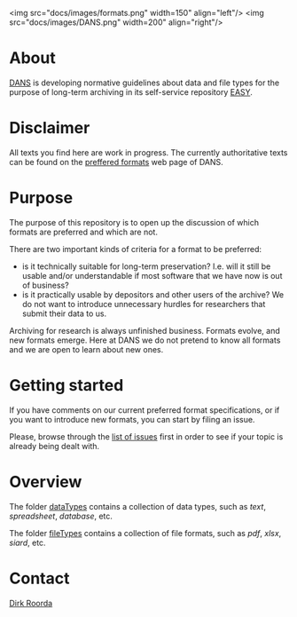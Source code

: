 <img src="docs/images/formats.png" width=150" align="left"/>
<img src="docs/images/DANS.png" width=200" align="right"/>

# About

[DANS](https://www.dans.knaw.nl)
is developing normative guidelines about data and file types for the purpose
of long-term archiving in its self-service repository
[EASY](https://easy.dans.knaw.nl).

# Disclaimer

All texts you find here are work in progress.
The currently authoritative texts can be found on the
[preffered formats](https://dans.knaw.nl/en/deposit/information-about-depositing-data/before-depositing/file-formats?set_language=en)
web page of DANS.

# Purpose

The purpose of this repository is to open up the discussion of which formats are preferred and which are not.

There are two important kinds of criteria for a format to be preferred:

*   is it technically suitable for long-term preservation?
    I.e. will it still be usable and/or understandable if most software that we have now is out of business? 
*   is it practically usable by depositors and other users of the archive?
    We do not want to introduce unnecessary hurdles for researchers that submit their data to us.

Archiving for research is always unfinished business. 
Formats evolve, and new formats emerge. 
Here at DANS we do not pretend to know all formats and we are open to learn about new ones.

# Getting started

If you have comments on our current preferred format specifications, or if you want to introduce
new formats, you can start by filing an issue.

Please, browse through the
[list of issues]()
first in order to see if your topic is already being dealt with.

# Overview

The folder
[dataTypes](dataTypes) contains a collection of data types, such as *text*, *spreadsheet*, *database*, etc.

The folder 
[fileTypes](fileFormats) contains a collection of file formats, such as *pdf*, *xlsx*, *siard*, etc.

# Contact

[Dirk Roorda](dirk.roorda@dans.knaw.nl)



